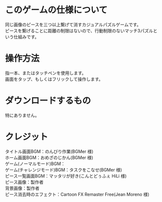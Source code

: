 # このゲームの仕様について  
同じ画像のピースを三つ以上繋げて消すカジュアルパズルゲームです。  
ピースを繋げることに距離の制限はないので、行動制限のないマッチ3パズルという仕組みです。  

# 操作方法  
指一本、またはタッチペンを使用します。  
画面をタップ、もしくはフリックして操作します。  

# ダウンロードするもの  
特にありません。

# クレジット
タイトル画面BGM：のんびり作業(BGMer 様)  
ホーム画面BGM：おめざのじかん(BGMer 様)  
ゲーム(ノーマルモード)BGM：  
ゲーム(チャレンジモード)BGM：タスクをこなせ(BGMer 様)  
ピース一覧画面BGM：マッタリが好き(こんとどぅふぇ HiLi 様)  
ピース画像：製作者  
背景画像：製作者  
ピース消去時のエフェクト：Cartoon FX Remaster Free(Jean Moreno 様)  
